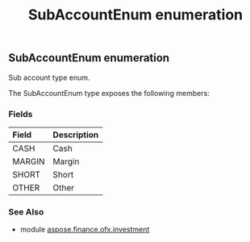 ﻿---
title: SubAccountEnum enumeration
second_title: Aspose.Finance for Python via .NET API References
description: 
type: docs
weight: 1000
url: /python-net/aspose.finance.ofx.investment/subaccountenum/
is_root: false
---

## SubAccountEnum enumeration

Sub account type enum.



The SubAccountEnum type exposes the following members:

### Fields
| Field | Description |
| :- | :- |
| CASH | Cash |
| MARGIN | Margin |
| SHORT | Short |
| OTHER | Other |


### See Also

* module [aspose.finance.ofx.investment](../)
